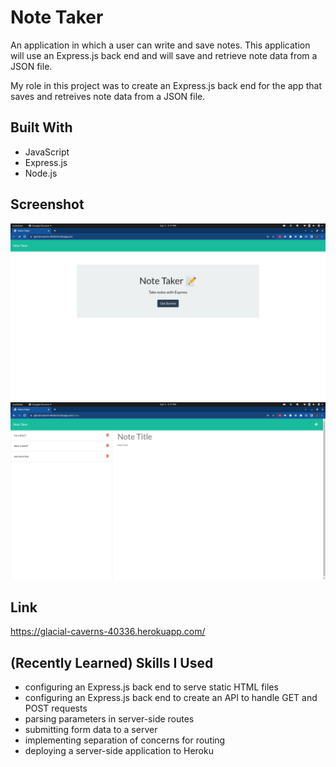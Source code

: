 # Note Taker

An application in which a user can write and save notes. This application will use an Express.js back end and will save and retrieve note data from a JSON file.

My role in this project was to create an Express.js back end for the app that saves and retreives note data from a JSON file.

## Built With
* JavaScript
* Express.js
* Node.js

## Screenshot
![screenshot 1 of notetaker app](public/assets/images/notetaker-1.png)
![screenshot 2 of notetaker app](public/assets/images/notetaker-2.png)

## Link
https://glacial-caverns-40336.herokuapp.com/

## (Recently Learned) Skills I Used
* configuring an Express.js back end to serve static HTML files
* configuring an Express.js back end to create an API to handle GET and POST requests
* parsing parameters in server-side routes
* submitting form data to a server
* implementing separation of concerns for routing
* deploying a server-side application to Heroku

